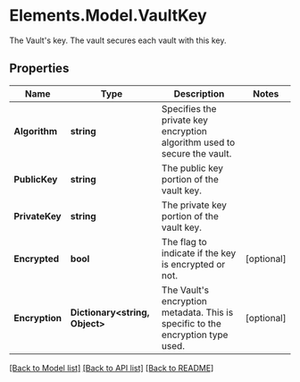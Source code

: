 # Elements.Model.VaultKey
The Vault's key. The vault secures each vault with this key.

## Properties

Name | Type | Description | Notes
------------ | ------------- | ------------- | -------------
**Algorithm** | **string** | Specifies the private key encryption algorithm used to secure the vault. | 
**PublicKey** | **string** | The public key portion of the vault key. | 
**PrivateKey** | **string** | The private key portion of the vault key. | 
**Encrypted** | **bool** | The flag to indicate if the key is encrypted or not. | [optional] 
**Encryption** | **Dictionary&lt;string, Object&gt;** | The Vault&#39;s encryption metadata. This is specific to the encryption type used. | [optional] 

[[Back to Model list]](../README.md#documentation-for-models) [[Back to API list]](../README.md#documentation-for-api-endpoints) [[Back to README]](../README.md)

